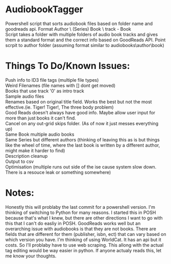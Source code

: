 # AudiobookTagger
Powershell script that sorts audiobook files based on folder name and goodreads api. Format Author \ (Series) Book \ track - Book  
Script takes a folder with multiple folders of audio book tracks and gives them a standard format and the correct info based on GoodReads API.
Point scrpit to author folder (assuming format similar to audiobooks\author\book\)
# Things To Do/Known Issues:
Push info to ID3 file tags (multiple file types)  
Weird Filenames (file names with [] dont get moved)  
Books that use track '0' as intro track  
Sample audio files  
Renames based on original title field. Works the best but not the most effective.(ie. Tiger! Tiger!, The three body problem)  
Good Reads doesn't always have good info. Maybe allow user input for more than just books it can't find.  
Cancel on any out-grid skips folder. (As of now it just messes everything up)  
Same Book multiple audio books  
Same Series but different authors (thinking of leaving this as is but things like the wheel of time, where the last book is written by a different author, might make it harder to find)  
Description cleanup  
Output to csv  
Optimisation (multiple runs out side of the ise cause system slow down. There is a resouce leak or something somewhere)  

# Notes:
Honestly this will problaby the last commit for a powershell version. I'm thinking of switching to Python for many reasons. I started this in POSH because that's what I knew, but there are other directions I want to go with this that I can't do easliy in POSH. GoodReads works well but an overarching issue with audiobooks is that they are not books. There are fields that are different for them (publisher, isbn, ect) that can vary based on which version you have. I'm thinking of using WorldCat. It has an api but it costs. So I'll problaby have to use web scraping. This allong with the actual tag editing would be way easier in python. If anyone actualy reads this, let me know your thoughts.
